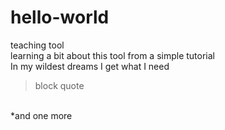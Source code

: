 # hello-world
teaching tool
</br>
learning a bit about this tool from a simple tutorial
</br>
In my wildest dreams I get what I need
>block quote
</br>
*and one more
